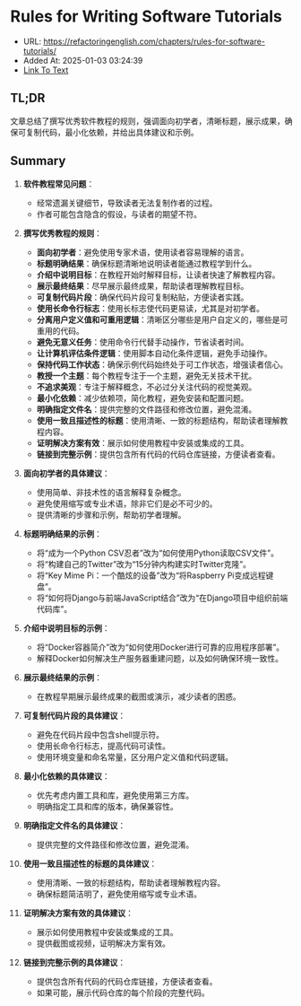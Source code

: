 # Rules for Writing Software Tutorials
- URL: https://refactoringenglish.com/chapters/rules-for-software-tutorials/
- Added At: 2025-01-03 03:24:39
- [Link To Text](2025-01-03-rules-for-writing-software-tutorials_raw.md)

## TL;DR
文章总结了撰写优秀软件教程的规则，强调面向初学者，清晰标题，展示成果，确保可复制代码，最小化依赖，并给出具体建议和示例。

## Summary
1. **软件教程常见问题**：
   - 经常遗漏关键细节，导致读者无法复制作者的过程。
   - 作者可能包含隐含的假设，与读者的期望不符。

2. **撰写优秀教程的规则**：
   - **面向初学者**：避免使用专家术语，使用读者容易理解的语言。
   - **标题明确结果**：确保标题清晰地说明读者能通过教程学到什么。
   - **介绍中说明目标**：在教程开始时解释目标，让读者快速了解教程内容。
   - **展示最终结果**：尽早展示最终成果，帮助读者理解教程目标。
   - **可复制代码片段**：确保代码片段可复制粘贴，方便读者实践。
   - **使用长命令行标志**：使用长标志使代码更易读，尤其是对初学者。
   - **分离用户定义值和可重用逻辑**：清晰区分哪些是用户自定义的，哪些是可重用的代码。
   - **避免无意义任务**：使用命令行代替手动操作，节省读者时间。
   - **让计算机评估条件逻辑**：使用脚本自动化条件逻辑，避免手动操作。
   - **保持代码工作状态**：确保示例代码始终处于可工作状态，增强读者信心。
   - **教授一个主题**：每个教程专注于一个主题，避免无关技术干扰。
   - **不追求美观**：专注于解释概念，不必过分关注代码的视觉美观。
   - **最小化依赖**：减少依赖项，简化教程，避免安装和配置问题。
   - **明确指定文件名**：提供完整的文件路径和修改位置，避免混淆。
   - **使用一致且描述性的标题**：使用清晰、一致的标题结构，帮助读者理解教程内容。
   - **证明解决方案有效**：展示如何使用教程中安装或集成的工具。
   - **链接到完整示例**：提供包含所有代码的代码仓库链接，方便读者查看。

3. **面向初学者的具体建议**：
   - 使用简单、非技术性的语言解释复杂概念。
   - 避免使用缩写或专业术语，除非它们是必不可少的。
   - 提供清晰的步骤和示例，帮助初学者理解。

4. **标题明确结果的示例**：
   - 将“成为一个Python CSV忍者”改为“如何使用Python读取CSV文件”。
   - 将“构建自己的Twitter”改为“15分钟内构建实时Twitter克隆”。
   - 将“Key Mime Pi：一个酷炫的设备”改为“将Raspberry Pi变成远程键盘”。
   - 将“如何将Django与前端JavaScript结合”改为“在Django项目中组织前端代码库”。

5. **介绍中说明目标的示例**：
   - 将“Docker容器简介”改为“如何使用Docker进行可靠的应用程序部署”。
   - 解释Docker如何解决生产服务器重建问题，以及如何确保环境一致性。

6. **展示最终结果的示例**：
   - 在教程早期展示最终成果的截图或演示，减少读者的困惑。

7. **可复制代码片段的具体建议**：
   - 避免在代码片段中包含shell提示符。
   - 使用长命令行标志，提高代码可读性。
   - 使用环境变量和命名常量，区分用户定义值和代码逻辑。

8. **最小化依赖的具体建议**：
   - 优先考虑内置工具和库，避免使用第三方库。
   - 明确指定工具和库的版本，确保兼容性。

9. **明确指定文件名的具体建议**：
   - 提供完整的文件路径和修改位置，避免混淆。

10. **使用一致且描述性的标题的具体建议**：
    - 使用清晰、一致的标题结构，帮助读者理解教程内容。
    - 确保标题简洁明了，避免使用缩写或专业术语。

11. **证明解决方案有效的具体建议**：
    - 展示如何使用教程中安装或集成的工具。
    - 提供截图或视频，证明解决方案有效。

12. **链接到完整示例的具体建议**：
    - 提供包含所有代码的代码仓库链接，方便读者查看。
    - 如果可能，展示代码仓库的每个阶段的完整代码。
